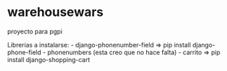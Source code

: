 # warehousewars
proyecto para pgpi

Librerias a instalarse: 
    - django-phonenumber-field => pip install django-phone-field
    - phonenumbers (esta creo que no hace falta)
    - carrito => pip install django-shopping-cart
